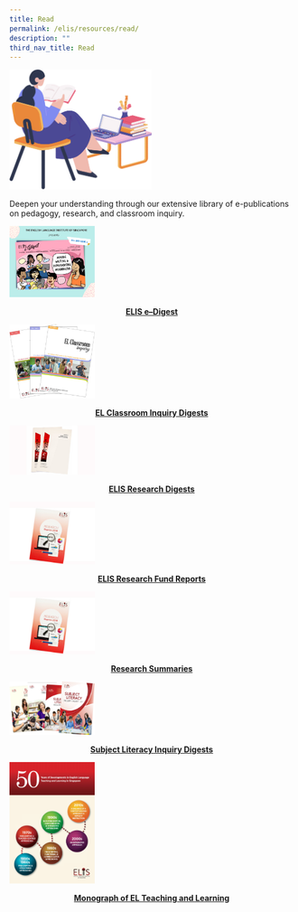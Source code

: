 ```yaml
---
title: Read
permalink: /elis/resources/read/
description: ""
third_nav_title: Read
---
```

<img src="/images/read__banner.png" style="width:50%">
		 
Deepen your understanding through our extensive library of e-publications on pedagogy, research, and classroom inquiry.


<p><a href="https://staging.d1wti0p44mqune.amplifyapp.com/elis/resources/read/elis-e-digest-new/">
<img src="/images/elis-e-digest-social-media-poster-(issue-3).png" style="width:30%">
</a></p><center><a href="https://staging.d1wti0p44mqune.amplifyapp.com/elis/resources/read/elis-e-digest-new/"><b>ELIS e–Digest</b></a></center><a href="https://staging.d1wti0p44mqune.amplifyapp.com/elis/resources/read/elis-e-digest-new/">
</a><p></p>

<p><a href="https://staging.d1wti0p44mqune.amplifyapp.com/elis/resources/read/classroom-inquiry-digests/">
<img src="/images/el-inq.jpg" style="width:30%">
</a></p><center><a href="https://staging.d1wti0p44mqune.amplifyapp.com/elis/resources/read/classroom-inquiry-digests/"><b>EL Classroom Inquiry Digests</b></a></center><a href="https://staging.d1wti0p44mqune.amplifyapp.com/elis/resources/read/classroom-inquiry-digests/">
</a><p></p>

<p><a href="https://staging.d1wti0p44mqune.amplifyapp.com/elis/resources/read/research-digests/">
<img src="/images/res-digest_s.jpg" style="width:30%">
</a></p><center><a href="https://staging.d1wti0p44mqune.amplifyapp.com/elis/resources/read/research-digests/"><b>ELIS Research Digests</b></a></center><a href="https://staging.d1wti0p44mqune.amplifyapp.com/elis/resources/read/research-digests/">
</a><p></p>

<p><a href="https://staging.d1wti0p44mqune.amplifyapp.com/elis/resources/read/elis-research-fund-reports/">
<img src="/images/elis-research-fund-report.jpg" style="width:30%">
</a></p><center><a href="https://staging.d1wti0p44mqune.amplifyapp.com/elis/resources/read/elis-research-fund-reports/"><b>ELIS Research Fund Reports</b></a></center><a href="https://staging.d1wti0p44mqune.amplifyapp.com/elis/resources/read/elis-research-fund-reports/">
</a><p></p>

<p><a href="https://staging.d1wti0p44mqune.amplifyapp.com/elis/resources/read/research-summaries/">
<img src="/images/elis-research-fund-report.jpg" style="width:30%">
</a></p><center><a href="https://staging.d1wti0p44mqune.amplifyapp.com/elis/resources/read/research-summaries/"><b>Research Summaries</b></a></center><a href="https://staging.d1wti0p44mqune.amplifyapp.com/elis/resources/read/research-summaries/">
</a><p></p>

<p><a href="https://staging.d1wti0p44mqune.amplifyapp.com/elis/resources/read/subject-literacy-inquiry-digests/">
<img src="/images/sl-digest_collection1.png" style="width:30%">
</a></p><center><a href="https://staging.d1wti0p44mqune.amplifyapp.com/elis/resources/read/subject-literacy-inquiry-digests/"><b>Subject Literacy Inquiry Digests</b></a></center><a href="https://staging.d1wti0p44mqune.amplifyapp.com/elis/resources/read/subject-literacy-inquiry-digests/">
</a><p></p>

<p><a href="https://staging.d1wti0p44mqune.amplifyapp.com/elis/resources/read/monograph-of-el-teaching-and-learning/">
<img src="/images/monography.jpg" style="width:30%">
</a></p><center><a href="https://staging.d1wti0p44mqune.amplifyapp.com/elis/resources/read/monograph-of-el-teaching-and-learning/"><b>Monograph of EL Teaching and Learning</b></a></center><a href="https://staging.d1wti0p44mqune.amplifyapp.com/elis/resources/read/monograph-of-el-teaching-and-learning/">
</a><p></p>